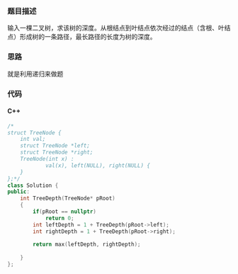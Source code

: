 ### 题目描述
输入一棵二叉树，求该树的深度。从根结点到叶结点依次经过的结点（含根、叶结点）形成树的一条路径，最长路径的长度为树的深度。
### 思路
就是利用递归来做题
### 代码
#### C++
```c++
/*
struct TreeNode {
	int val;
	struct TreeNode *left;
	struct TreeNode *right;
	TreeNode(int x) :
			val(x), left(NULL), right(NULL) {
	}
};*/
class Solution {
public:
    int TreeDepth(TreeNode* pRoot)
    {
        if(pRoot == nullptr)
            return 0;
        int leftDepth = 1 + TreeDepth(pRoot->left);
        int rightDepth = 1 + TreeDepth(pRoot->right);
        
        return max(leftDepth, rightDepth);
    
    }
};
```